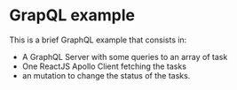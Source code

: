 # GrapQL example
This is a brief GraphQL example that consists in:
-  A GraphQL Server with some queries to an array of task
- One ReactJS Apollo Client fetching the tasks
- an mutation to change the status of the tasks.